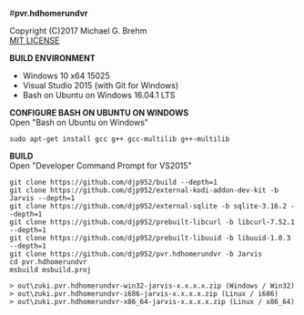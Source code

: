 #__pvr.hdhomerundvr__   
   
Copyright (C)2017 Michael G. Brehm    
[MIT LICENSE](https://opensource.org/licenses/MIT) 
   
**BUILD ENVIRONMENT**  
* Windows 10 x64 15025   
* Visual Studio 2015 (with Git for Windows)   
* Bash on Ubuntu on Windows 16.04.1 LTS   
   
**CONFIGURE BASH ON UBUNTU ON WINDOWS**   
Open "Bash on Ubuntu on Windows"   
```
sudo apt-get install gcc g++ gcc-multilib g++-multilib
```
   
**BUILD**   
Open "Developer Command Prompt for VS2015"   
```
git clone https://github.com/djp952/build --depth=1
git clone https://github.com/djp952/external-kodi-addon-dev-kit -b Jarvis --depth=1
git clone https://github.com/djp952/external-sqlite -b sqlite-3.16.2 --depth=1
git clone https://github.com/djp952/prebuilt-libcurl -b libcurl-7.52.1 --depth=1
git clone https://github.com/djp952/prebuilt-libuuid -b libuuid-1.0.3 --depth=1
git clone https://github.com/djp952/pvr.hdhomerundvr -b Jarvis
cd pvr.hdhomerundvr
msbuild msbuild.proj

> out\zuki.pvr.hdhomerundvr-win32-jarvis-x.x.x.x.zip (Windows / Win32)
> out\zuki.pvr.hdhomerundvr-i686-jarvis-x.x.x.x.zip (Linux / i686)
> out\zuki.pvr.hdhomerundvr-x86_64-jarvis-x.x.x.x.zip (Linux / x86_64)
```
